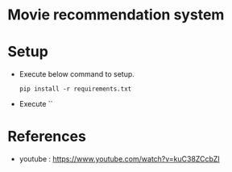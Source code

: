 # Movie recommendation system

# Setup
- Execute below command to setup.

    `pip install -r requirements.txt`

- Execute ``

# References
- youtube : https://www.youtube.com/watch?v=kuC38ZCcbZI